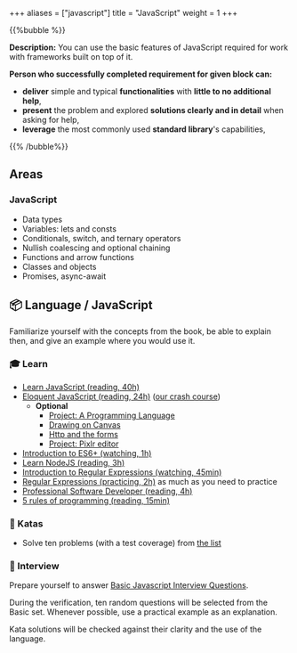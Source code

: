 +++
aliases = ["javascript"]
title = "JavaScript"
weight = 1 
+++

{{%bubble %}}

**Description:** You can use the basic features of JavaScript required for work with frameworks built on top of it.

**Person who successfully completed requirement for given block can:**

- **deliver** simple and typical **functionalities** with **little to no additional help**,
- **present** the problem and explored **solutions clearly and in detail** when asking for help,
- **leverage** the most commonly used **standard library**'s capabilities,

{{% /bubble%}}

## Areas

### JavaScript

- Data types
- Variables: lets and consts
- Conditionals, switch, and ternary operators
- Nullish coalescing and optional chaining
- Functions and arrow functions
- Classes and objects
- Promises, async-await

## 📦 Language / JavaScript

Familiarize yourself with the concepts from the book, be able to explain then, and give an example where you would use it.

### 🎓 Learn

- [Learn JavaScript (reading, 40h)](https://learnjavascript.online)
- [Eloquent JavaScript (reading, 24h)](http://eloquentjavascript.net/) ([our crash course](https://github.com/miksturait/od-zera-do-js-developera))
    - **Optional**
        - [Project: A Programming Language](http://eloquentjavascript.net/12_language.html)
        - [Drawing on Canvas](http://eloquentjavascript.net/17_canvas.html)
        - [Http and the forms](http://eloquentjavascript.net/18_http.html)
        - [Project: Pixlr editor](http://eloquentjavascript.net/19_paint.html)
- [Introduction to ES6+ (watching, 1h)](https://scrimba.com/g/gintrotoes6)
- [Learn NodeJS (reading, 3h)](https://nodejs.dev/learn)
- [Introduction to Regular Expressions (watching, 45min)](https://scrimba.com/g/gregularexpressions)
- [Regular Expressions (practicing, 2h)](http://regexr.com/) as much as you need to practice
- [Professional Software Developer (reading, 4h)](https://mixmastamyk.bitbucket.io/pro_soft_dev/intro.html)
- [5 rules of programming (reading, 15min)](http://users.ece.utexas.edu/~adnan/pike.html)

### 📝 Katas

- Solve ten problems (with a test coverage) from [the list](https://github.com/mre/the-coding-interview/tree/master/problems)

### 🎤 Interview

Prepare yourself to answer [Basic Javascript Interview Questions](https://www.interviewbit.com/javascript-interview-questions/#basic-js-interview-questions). 

During the verification, ten random questions will be selected from the Basic set. Whenever possible, use a practical example as an explanation.

Kata solutions will be checked against their clarity and the use of the language.
